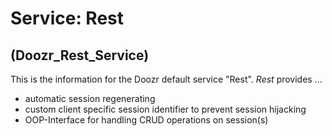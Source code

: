 # Service: Rest
## (Doozr\_Rest\_Service)
This is the information for the Doozr default service "Rest". *Rest* provides ...

- automatic session regenerating 
- custom client specific session identifier to prevent session hijacking
- OOP-Interface for handling CRUD operations on session(s)
